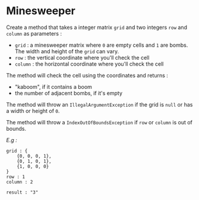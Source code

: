 # Minesweeper

Create a method that takes a integer matrix `grid` and two integers `row` and `column` as parameters :

* `grid` : a minesweeper matrix where `0` are empty cells and `1` are bombs. The width and height of the `grid` can vary.
* `row` : the vertical coordinate where you'll check the cell
* `column` : the horizontal coordinate where you'll check the cell

The method will check the cell using the coordinates and returns :

* "kaboom", if it contains a boom
* the number of adjacent bombs, if it's empty

The method will throw an `IllegalArgumentException` if the grid is `null` or has a width or height of `0`.

The method will throw a `IndexOutOfBoundsException` if `row` or `column` is out of bounds.

*E.g :*

```
grid : {
    {0, 0, 0, 1},
    {0, 1, 0, 1},
    {1, 0, 0, 0}
}
row : 1
column : 2

result : "3"
```